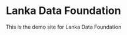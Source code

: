 ---
title: Lanka Data Foundation
subtitle: This is the demo site for Lanka Data Foundation
layout: landing
# callouts: home_callouts
show_sidebar: true
hero_height: is-large
sponsors: example_sponsors
fixed_navbar: top
# Slider Details
slide1_title: Lanka Data Foundation
slide1_subtitle: Bringing Data Together
slide1_image: /assets/img/slide2.jpeg
slide1_link: #
slide1_button: Find More
slide2_title: Lanka Data Foundation
slide2_subtitle: Bringing Data Together
slide2_image: /assets/img/slide3.jpeg
slide2_link: #
slide2_button: Find More
slide3_title: Lanka Data Foundation
slide3_subtitle: Bringing Data Together
slide3_image: /assets/img/slide4.jpeg
slide3_link: #
slide3_button: Find More
---